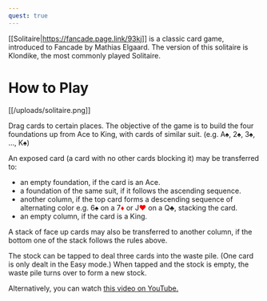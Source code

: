 ```yaml
---
quest: true
---
```


[[Solitaire|https://fancade.page.link/93kj]] is a classic card game, introduced to Fancade by Mathias Elgaard. The version of this solitaire is Klondike, the most commonly played Solitaire.

# How to Play

[[/uploads/solitaire.png]]

Drag cards to certain places. The objective of the game is to build the four foundations up from Ace to King, with cards of similar suit. (e.g. A♠, 2♠, 3♠, ..., K♠)

An exposed card (a card with no other cards blocking it) may be transferred to:
- an empty foundation, if the card is an Ace.
- a foundation of the same suit, if it follows the ascending sequence.
- another column, if the top card forms a descending sequence of alternating color e.g. 6♠ on a 7<span style="color: #ff0000">♦</span> or J<span style="color: #ff0000">♥</span> on a Q♣, stacking the card.
- an empty column, if the card is a King.

A stack of face up cards may also be transferred to another column, if the bottom one of the stack follows the rules above.

The stock can be tapped to deal three cards into the waste pile. (One card is only dealt in the Easy mode.) When tapped and the stock is empty, the waste pile turns over to form a new stock.

Alternatively, you can watch [this video on YouTube.](https://www.youtube.com/watch?v=eTG6EgEv1Ag&t=25s)